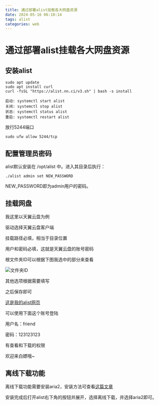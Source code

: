```yaml
---
title: 通过部署alist挂载各大网盘资源
date: 2024-05-16 06:10:14
tags: alist
categories: web
---
```


# 通过部署alist挂载各大网盘资源

## 安装alist

```
sudo apt update
sudo apt install curl
curl -fsSL "https://alist.nn.ci/v3.sh" | bash -s install
```

```
启动: systemctl start alist
关闭: systemctl stop alist
状态: systemctl status alist
重启: systemctl restart alist
```

放行5244端口

```
sudo ufw allow 5244/tcp
```

## 配置管理员密码

alist默认安装在 /opt/alist 中。进入其目录后执行：
```
./alist admin set NEW_PASSWORD
```
NEW_PASSWORD即为admin用户的密码。

## 挂载网盘

我这里以天翼云盘为例

驱动选择天翼云盘客户端

挂载路径必填，相当于目录位置

用户和密码必填，这就是天翼云盘的账号密码

根文件夹ID可以根据下图我选中的部分来查看

![文件夹ID](https://s2.loli.net/2024/05/16/4yUvGHBO7Yhbntf.png)

其他选项根据需要填写

之后保存即可

[这是我的alist网页](http://s.tonywu.top:5244)

可以使用下面这个账号登陆

用户名：friend

密码：123123123

有查看和下载的权限

欢迎来白嫖哦~

## 离线下载功能

离线下载功能需要安装aria2，安装方法可查看[这篇文章](https://zhuanlan.zhihu.com/p/658156257)

安装完成后打开alist右下角的按钮并展开，选择离线下载，并选择aria2即可。